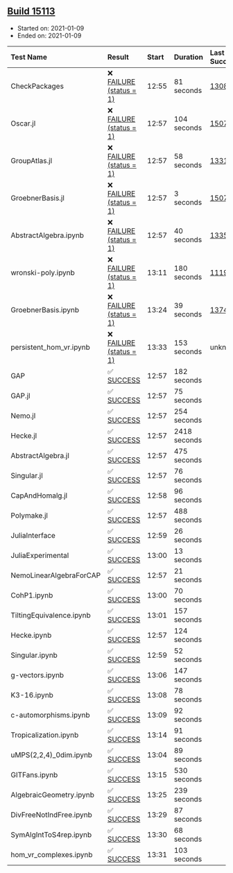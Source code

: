 ## [Build 15113](https://oscarci.mathematik.uni-kl.de/job/oscar/15113/)

* Started on: 2021-01-09
* Ended on: 2021-01-09

| Test Name    | Result | Start | Duration | Last Success | First Failure |
|:-------------|:-------|:------|:---------|:-------------|:--------------|
| CheckPackages | ❌ [FAILURE (status = 1)](https://oscarci.mathematik.uni-kl.de/job/oscar/15113/artifact/logs/build-15113/CheckPackages.log) | 12:55 | 81 seconds | [13085](https://oscarci.mathematik.uni-kl.de/job/oscar/13085/) | [13086](https://oscarci.mathematik.uni-kl.de/job/oscar/13086/) |
| Oscar.jl | ❌ [FAILURE (status = 1)](https://oscarci.mathematik.uni-kl.de/job/oscar/15113/artifact/logs/build-15113/Oscar.jl.log) | 12:57 | 104 seconds | [15079](https://oscarci.mathematik.uni-kl.de/job/oscar/15079/) | [15080](https://oscarci.mathematik.uni-kl.de/job/oscar/15080/) |
| GroupAtlas.jl | ❌ [FAILURE (status = 1)](https://oscarci.mathematik.uni-kl.de/job/oscar/15113/artifact/logs/build-15113/GroupAtlas.jl.log) | 12:57 | 58 seconds | [13311](https://oscarci.mathematik.uni-kl.de/job/oscar/13311/) | [13312](https://oscarci.mathematik.uni-kl.de/job/oscar/13312/) |
| GroebnerBasis.jl | ❌ [FAILURE (status = 1)](https://oscarci.mathematik.uni-kl.de/job/oscar/15113/artifact/logs/build-15113/GroebnerBasis.jl.log) | 12:57 | 3 seconds | [15079](https://oscarci.mathematik.uni-kl.de/job/oscar/15079/) | [15080](https://oscarci.mathematik.uni-kl.de/job/oscar/15080/) |
| AbstractAlgebra.ipynb | ❌ [FAILURE (status = 1)](https://oscarci.mathematik.uni-kl.de/job/oscar/15113/artifact/logs/build-15113/AbstractAlgebra.ipynb.log) | 12:57 | 40 seconds | [13355](https://oscarci.mathematik.uni-kl.de/job/oscar/13355/) | [13356](https://oscarci.mathematik.uni-kl.de/job/oscar/13356/) |
| wronski-poly.ipynb | ❌ [FAILURE (status = 1)](https://oscarci.mathematik.uni-kl.de/job/oscar/15113/artifact/logs/build-15113/wronski-poly.ipynb.log) | 13:11 | 180 seconds | [11192](https://oscarci.mathematik.uni-kl.de/job/oscar/11192/) | [11193](https://oscarci.mathematik.uni-kl.de/job/oscar/11193/) |
| GroebnerBasis.ipynb | ❌ [FAILURE (status = 1)](https://oscarci.mathematik.uni-kl.de/job/oscar/15113/artifact/logs/build-15113/GroebnerBasis.ipynb.log) | 13:24 | 39 seconds | [13748](https://oscarci.mathematik.uni-kl.de/job/oscar/13748/) | [13749](https://oscarci.mathematik.uni-kl.de/job/oscar/13749/) |
| persistent_hom_vr.ipynb | ❌ [FAILURE (status = 1)](https://oscarci.mathematik.uni-kl.de/job/oscar/15113/artifact/logs/build-15113/persistent_hom_vr.ipynb.log) | 13:33 | 153 seconds | unknown | unknown |
| GAP | ✅ [SUCCESS](https://oscarci.mathematik.uni-kl.de/job/oscar/15113/artifact/logs/build-15113/GAP.log) | 12:57 | 182 seconds |  |  |
| GAP.jl | ✅ [SUCCESS](https://oscarci.mathematik.uni-kl.de/job/oscar/15113/artifact/logs/build-15113/GAP.jl.log) | 12:57 | 75 seconds |  |  |
| Nemo.jl | ✅ [SUCCESS](https://oscarci.mathematik.uni-kl.de/job/oscar/15113/artifact/logs/build-15113/Nemo.jl.log) | 12:57 | 254 seconds |  |  |
| Hecke.jl | ✅ [SUCCESS](https://oscarci.mathematik.uni-kl.de/job/oscar/15113/artifact/logs/build-15113/Hecke.jl.log) | 12:57 | 2418 seconds |  |  |
| AbstractAlgebra.jl | ✅ [SUCCESS](https://oscarci.mathematik.uni-kl.de/job/oscar/15113/artifact/logs/build-15113/AbstractAlgebra.jl.log) | 12:57 | 475 seconds |  |  |
| Singular.jl | ✅ [SUCCESS](https://oscarci.mathematik.uni-kl.de/job/oscar/15113/artifact/logs/build-15113/Singular.jl.log) | 12:57 | 76 seconds |  |  |
| CapAndHomalg.jl | ✅ [SUCCESS](https://oscarci.mathematik.uni-kl.de/job/oscar/15113/artifact/logs/build-15113/CapAndHomalg.jl.log) | 12:58 | 96 seconds |  |  |
| Polymake.jl | ✅ [SUCCESS](https://oscarci.mathematik.uni-kl.de/job/oscar/15113/artifact/logs/build-15113/Polymake.jl.log) | 12:57 | 488 seconds |  |  |
| JuliaInterface | ✅ [SUCCESS](https://oscarci.mathematik.uni-kl.de/job/oscar/15113/artifact/logs/build-15113/JuliaInterface.log) | 12:59 | 26 seconds |  |  |
| JuliaExperimental | ✅ [SUCCESS](https://oscarci.mathematik.uni-kl.de/job/oscar/15113/artifact/logs/build-15113/JuliaExperimental.log) | 13:00 | 13 seconds |  |  |
| NemoLinearAlgebraForCAP | ✅ [SUCCESS](https://oscarci.mathematik.uni-kl.de/job/oscar/15113/artifact/logs/build-15113/NemoLinearAlgebraForCAP.log) | 12:57 | 21 seconds |  |  |
| CohP1.ipynb | ✅ [SUCCESS](https://oscarci.mathematik.uni-kl.de/job/oscar/15113/artifact/logs/build-15113/CohP1.ipynb.log) | 13:00 | 70 seconds |  |  |
| TiltingEquivalence.ipynb | ✅ [SUCCESS](https://oscarci.mathematik.uni-kl.de/job/oscar/15113/artifact/logs/build-15113/TiltingEquivalence.ipynb.log) | 13:01 | 157 seconds |  |  |
| Hecke.ipynb | ✅ [SUCCESS](https://oscarci.mathematik.uni-kl.de/job/oscar/15113/artifact/logs/build-15113/Hecke.ipynb.log) | 12:57 | 124 seconds |  |  |
| Singular.ipynb | ✅ [SUCCESS](https://oscarci.mathematik.uni-kl.de/job/oscar/15113/artifact/logs/build-15113/Singular.ipynb.log) | 12:59 | 52 seconds |  |  |
| g-vectors.ipynb | ✅ [SUCCESS](https://oscarci.mathematik.uni-kl.de/job/oscar/15113/artifact/logs/build-15113/g-vectors.ipynb.log) | 13:06 | 147 seconds |  |  |
| K3-16.ipynb | ✅ [SUCCESS](https://oscarci.mathematik.uni-kl.de/job/oscar/15113/artifact/logs/build-15113/K3-16.ipynb.log) | 13:08 | 78 seconds |  |  |
| c-automorphisms.ipynb | ✅ [SUCCESS](https://oscarci.mathematik.uni-kl.de/job/oscar/15113/artifact/logs/build-15113/c-automorphisms.ipynb.log) | 13:09 | 92 seconds |  |  |
| Tropicalization.ipynb | ✅ [SUCCESS](https://oscarci.mathematik.uni-kl.de/job/oscar/15113/artifact/logs/build-15113/Tropicalization.ipynb.log) | 13:14 | 91 seconds |  |  |
| uMPS(2,2,4)_0dim.ipynb | ✅ [SUCCESS](https://oscarci.mathematik.uni-kl.de/job/oscar/15113/artifact/logs/build-15113/uMPS-2-2-4-_0dim.ipynb.log) | 13:04 | 89 seconds |  |  |
| GITFans.ipynb | ✅ [SUCCESS](https://oscarci.mathematik.uni-kl.de/job/oscar/15113/artifact/logs/build-15113/GITFans.ipynb.log) | 13:15 | 530 seconds |  |  |
| AlgebraicGeometry.ipynb | ✅ [SUCCESS](https://oscarci.mathematik.uni-kl.de/job/oscar/15113/artifact/logs/build-15113/AlgebraicGeometry.ipynb.log) | 13:25 | 239 seconds |  |  |
| DivFreeNotIndFree.ipynb | ✅ [SUCCESS](https://oscarci.mathematik.uni-kl.de/job/oscar/15113/artifact/logs/build-15113/DivFreeNotIndFree.ipynb.log) | 13:29 | 87 seconds |  |  |
| SymAlgIntToS4rep.ipynb | ✅ [SUCCESS](https://oscarci.mathematik.uni-kl.de/job/oscar/15113/artifact/logs/build-15113/SymAlgIntToS4rep.ipynb.log) | 13:30 | 68 seconds |  |  |
| hom_vr_complexes.ipynb | ✅ [SUCCESS](https://oscarci.mathematik.uni-kl.de/job/oscar/15113/artifact/logs/build-15113/hom_vr_complexes.ipynb.log) | 13:31 | 103 seconds |  |  |
